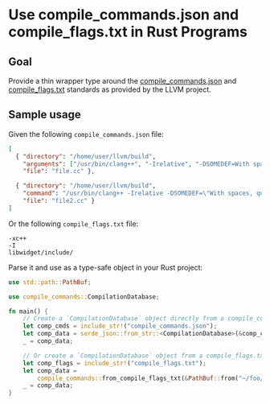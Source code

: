 # Use compile_commands.json and compile_flags.txt in Rust Programs

## Goal

Provide a thin wrapper type around the [compile_commands.json](https://clang.llvm.org/docs/JSONCompilationDatabase.html#format)
and  [compile_flags.txt](https://clang.llvm.org/docs/JSONCompilationDatabase.html#alternatives)
standards as provided by the LLVM project.

## Sample usage

Given the following `compile_commands.json` file:

```json
[
  { "directory": "/home/user/llvm/build",
    "arguments": ["/usr/bin/clang++", "-Irelative", "-DSOMEDEF=With spaces, quotes and \\-es.", "-c", "-o", "file.o", "file.cc"],
    "file": "file.cc" },

  { "directory": "/home/user/llvm/build",
    "command": "/usr/bin/clang++ -Irelative -DSOMEDEF=\"With spaces, quotes and \\-es.\" -c -o file.o file.cc",
    "file": "file2.cc" }
]

```

Or the following `compile_flags.txt` file:

```
-xc++
-I
libwidget/include/
```

Parse it and use as a type-safe object in your Rust project:

```rust
use std::path::PathBuf;

use compile_commands::CompilationDatabase;

fn main() {
    // Create a `CompilationDatabase` object directly from a compile_commands.json file
    let comp_cmds = include_str!("compile_commands.json");
    let comp_data = serde_json::from_str::<CompilationDatabase>(&comp_cmds).unwrap();
    _ = comp_data;

    // Or create a `CompilationDatabase` object from a compile_flags.txt file
    let comp_flags = include_str!("compile_flags.txt");
    let comp_data =
        compile_commands::from_compile_flags_txt(&PathBuf::from("~/foo/build"), &comp_flags);
    _ = comp_data;
}
```
